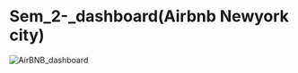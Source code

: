 # Sem_2-_dashboard(Airbnb Newyork city)
![AirBNB_dashboard](https://github.com/jayeshphadale99/Sem_2-_dashboard/assets/87071108/08fbb228-afff-4235-9c70-63877581da84)
